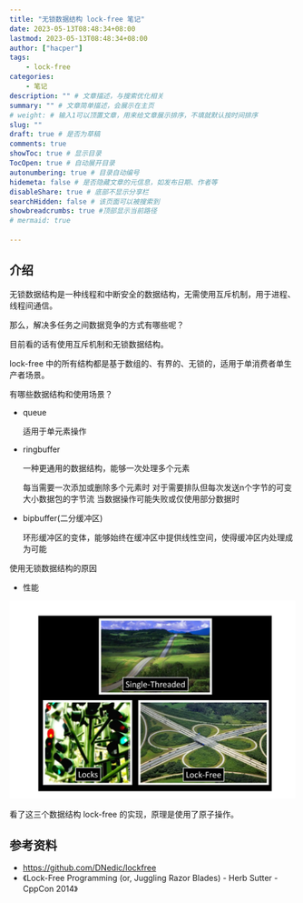 ```yaml
---
title: "无锁数据结构 lock-free 笔记"
date: 2023-05-13T08:48:34+08:00
lastmod: 2023-05-13T08:48:34+08:00
author: ["hacper"]
tags:
    - lock-free
categories:
    - 笔记
description: "" # 文章描述，与搜索优化相关
summary: "" # 文章简单描述，会展示在主页
# weight: # 输入1可以顶置文章，用来给文章展示排序，不填就默认按时间排序
slug: ""
draft: true # 是否为草稿
comments: true
showToc: true # 显示目录
TocOpen: true # 自动展开目录
autonumbering: true # 目录自动编号
hidemeta: false # 是否隐藏文章的元信息，如发布日期、作者等
disableShare: true # 底部不显示分享栏
searchHidden: false # 该页面可以被搜索到
showbreadcrumbs: true #顶部显示当前路径
# mermaid: true

---
```


## 介绍

无锁数据结构是一种线程和中断安全的数据结构，无需使用互斥机制，用于进程、线程间通信。

那么，解决多任务之间数据竞争的方式有哪些呢？

目前看的话有使用互斥机制和无锁数据结构。

lock-free 中的所有结构都是基于数组的、有界的、无锁的，适用于单消费者单生产者场景。

有哪些数据结构和使用场景？

- queue

  适用于单元素操作

- ringbuffer

  一种更通用的数据结构，能够一次处理多个元素

  每当需要一次添加或删除多个元素时
  对于需要排队但每次发送n个字节的可变大小数据包的字节流
  当数据操作可能失败或仅使用部分数据时

- bipbuffer(二分缓冲区)

  环形缓冲区的变体，能够始终在缓冲区中提供线性空间，使得缓冲区内处理成为可能



使用无锁数据结构的原因

- 性能

![](https://github.com/hacperme/picx_hosting/raw/master/20210507/image-20230513094637948.20qv3ct73slc.webp)

看了这三个数据结构 lock-free 的实现，原理是使用了原子操作。



## 参考资料

- https://github.com/DNedic/lockfree
- 《Lock-Free Programming (or, Juggling Razor Blades) - Herb Sutter - CppCon 2014》